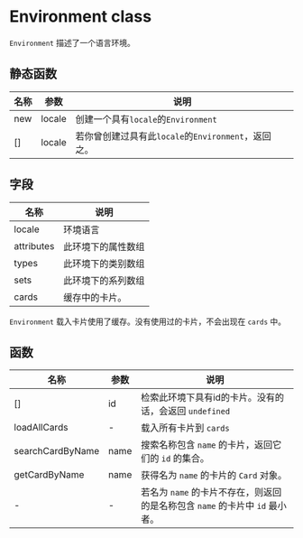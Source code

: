 # Environment class
`Environment` 描述了一个语言环境。

## 静态函数
名称|参数|说明
---|---|---
new|locale|创建一个具有`locale`的`Environment`
[]|locale|若你曾创建过具有此`locale`的`Environment`，返回之。

## 字段
名称|说明
----|----
locale|环境语言
attributes|此环境下的属性数组
types|此环境下的类别数组
sets|此环境下的系列数组
cards|缓存中的卡片。

`Environment` 载入卡片使用了缓存。没有使用过的卡片，不会出现在 `cards` 中。

## 函数
名称|参数|说明
----|----|----
[]|id|检索此环境下具有id的卡片。没有的话，会返回 `undefined`
loadAllCards|-|载入所有卡片到 `cards`
searchCardByName|name|搜索名称包含 `name` 的卡片，返回它们的 `id` 的集合。
getCardByName|name|获得名为 `name` 的卡片的 `Card` 对象。
-|-|若名为 `name` 的卡片不存在，则返回的是名称包含 `name` 的卡片中 `id` 最小者。